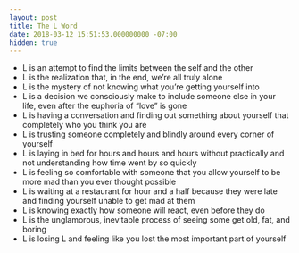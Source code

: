 ```yaml
---
layout: post
title: The L Word
date: 2018-03-12 15:51:53.000000000 -07:00
hidden: true
---
```

- L is an attempt to find the limits between the self and the other
- L is the realization that, in the end, we’re all truly alone
- L is the mystery of not knowing what you’re getting yourself into
- L is a decision we consciously make to include someone else in your life, even after the euphoria of “love” is gone
- L is having a conversation and finding out something about yourself that completely who you think you are
- L is trusting someone completely and blindly around every corner of yourself
- L is laying in bed for hours and hours and hours without practically and not understanding how time went by so quickly
- L is feeling so comfortable with someone that you allow yourself to be more mad than you ever thought possible
- L is waiting at a restaurant for hour and a half because they were late and finding yourself unable to get mad at them
- L is knowing exactly how someone will react, even before they do
- L is the unglamorous, inevitable process of seeing some get old, fat, and boring
- L is losing L and feeling like you lost the most important part of yourself
